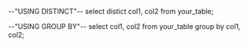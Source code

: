   --"USING DISTINCT"--
select distict col1, col2
from your_table;


  --"USING GROUP BY"--
select col1, col2
from your_table
group by col1, col2;  
